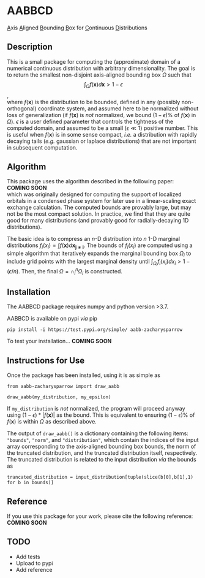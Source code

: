 # AABBCD
<ins>A</ins>xis <ins>A</ins>ligned <ins>B</ins>ounding <ins>B</ins>ox for <ins>C</ins>ontinuous <ins>D</ins>istributions

## Description
This is a small package for computing the (approximate) domain of a numerical continuous distribution with arbitrary dimensionality. The goal is to return the smallest non-disjoint axis-aligned bounding box $\Omega$ such that\
$$\int_\Omega f(\mathbf{x}) d\mathbf{x} > 1 - \epsilon$$,\
where $f(\mathbf{x})$ is the distribution to be bounded, defined in any (possibly non-orthogonal) coordinate system, and assumed here to be normalized without loss of generalization (if $f(\mathbf{x})$ is *not* normalized, we bound $(1 - \epsilon)$\% of $f(\mathbf{x})$ in $\Omega$). $\epsilon$ is a user defined parameter that controls the tightness of the computed domain, and assumed to be a small ($\epsilon \ll 1$) positive number. This is useful when $f(\mathbf{x})$ is in some sense compact, *i.e.* a distribution with rapidly decaying tails (*e.g.* gaussian or laplace distributions) that are not important in subsequent computation.

## Algorithm
This package uses the algorithm described in the following paper:\
**COMING SOON**\
which was originally designed for computing the support of localized orbitals in a condensed phase system for later use in a linear-scaling exact exchange calculation. The computed bounds are provably large, but may not be the most compact solution. In practice, we find that they are quite good for many distributions (and provably good for radially-decaying 1D distributions).

The basic idea is to compress an $n$-D distribution into $n$ 1-D marginal distributions $f_{i}(x_{i}) = \int f(\mathbf{x}) d \mathbf{x_{j \neq i}}$. The bounds of $f_i(x_i)$ are computed using a simple algorithm that iteratively expands the marginal bounding box $\Omega_i$ to include grid points with the largest marginal density until $\int_{\Omega_i} f_{i}(x_{i}) d x_{i} > 1- (\epsilon/n)$. Then, the final $\Omega = \cap_i^n \Omega_i$ is constructed.

## Installation
The AABBCD package requires numpy and python version >3.7. 

AABBCD is available on pypi *via* pip
```
pip install -i https://test.pypi.org/simple/ aabb-zacharysparrow
```
To test your installation... **COMING SOON**

## Instructions for Use
Once the package has been installed, using it is as simple as
```
from aabb-zacharysparrow import draw_aabb

draw_aabb(my_distribution, my_epsilon)
```
If <tt>`my_distribution`</tt> is *not* normalized, the program will proceed anyway using $(1- \epsilon)* \left| f(\mathbf{x}) \right|$ as the bound. This is equivalent to ensuring $(1 - \epsilon)$\% of $f(\mathbf{x})$ is within $\Omega$ as described above.

The output of <tt>`draw_aabb()`</tt> is a dictionary containing the following items: <tt>`"bounds"`</tt>, <tt>`"norm"`</tt>, and <tt>`"distribution"`</tt>, which contain the indices of the input array corresponding to the axis-aligned bounding box bounds, the norm of the truncated distribution, and the truncated distribution itself, respectively. The truncated distribution is related to the input distribution *via* the bounds as
```
trancated_distribution = input_distribution[tuple(slice(b[0],b[1],1) for b in bounds)]
```

## Reference
If you use this package for your work, please cite the following reference:
**COMING SOON**

## TODO
- Add tests
- Upload to pypi
- Add reference
